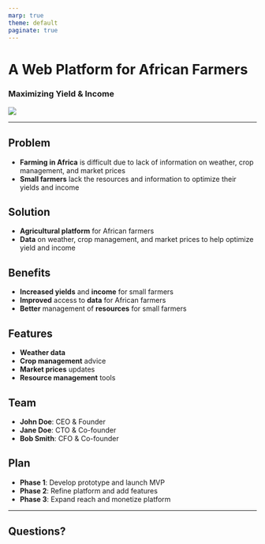 ```yaml
---
marp: true
theme: default
paginate: true
---
```

# A Web Platform for African Farmers

### Maximizing Yield & Income

![](https://images.unsplash.com/photo-1523500524545-edc9defbbf7d?ixlib=rb-1.2.1&ixid=eyJhcHBfaWQiOjEyMDd9&auto=format&fit=crop&w=1350&q=80)

---

## Problem

- **Farming in Africa** is difficult due to lack of information on weather, crop management, and market prices
- **Small farmers** lack the resources and information to optimize their yields and income

## Solution

- **Agricultural platform** for African farmers
- **Data** on weather, crop management, and market prices to help optimize yield and income

## Benefits

- **Increased yields** and **income** for small farmers
- **Improved** access to **data** for African farmers
- **Better** management of **resources** for small farmers

## Features

- **Weather data**
- **Crop management** advice
- **Market prices** updates
- **Resource management** tools

## Team

- **John Doe**: CEO & Founder
- **Jane Doe**: CTO & Co-founder
- **Bob Smith**: CFO & Co-founder

## Plan

- **Phase 1**: Develop prototype and launch MVP
- **Phase 2**: Refine platform and add features
- **Phase 3**: Expand reach and monetize platform

---

## Questions?
  